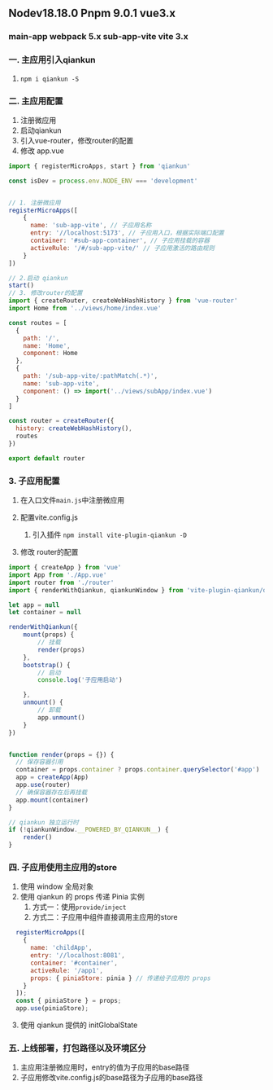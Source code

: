 ## Nodev18.18.0 Pnpm 9.0.1 vue3.x
### main-app webpack 5.x    sub-app-vite vite 3.x

### 一. 主应用引入qiankun

1. `npm i qiankun -S`

### 二. 主应用配置

1. 注册微应用   
2. 启动qiankun
3. 引入vue-router，修改router的配置
4. 修改 app.vue
```js
import { registerMicroApps, start } from 'qiankun'

const isDev = process.env.NODE_ENV === 'development'


// 1. 注册微应用
registerMicroApps([
    {
      name: 'sub-app-vite', // 子应用名称
      entry: '//localhost:5173', // 子应用入口，根据实际端口配置
      container: '#sub-app-container', // 子应用挂载的容器
      activeRule: '/#/sub-app-vite/' // 子应用激活的路由规则
    }
])

// 2.启动 qiankun
start() 
// 3. 修改router的配置
import { createRouter, createWebHashHistory } from 'vue-router'
import Home from '../views/home/index.vue'

const routes = [
  {
    path: '/',
    name: 'Home',
    component: Home
  },
  {
    path: '/sub-app-vite/:pathMatch(.*)',
    name: 'sub-app-vite',
    component: () => import('../views/subApp/index.vue')
  }
]

const router = createRouter({
  history: createWebHashHistory(),
  routes
})

export default router 

```


### 3. 子应用配置
1. 在入口文件`main.js`中注册微应用

2. 配置vite.config.js
    1. 引入插件 `npm install vite-plugin-qiankun -D`
3. 修改 router的配置

```js
import { createApp } from 'vue'
import App from './App.vue'
import router from './router'
import { renderWithQiankun, qiankunWindow } from 'vite-plugin-qiankun/dist/helper'

let app = null
let container = null

renderWithQiankun({
    mount(props) {
        // 挂载
        render(props)
    },
    bootstrap() {
        // 启动
        console.log('子应用启动')

    },
    unmount() {
        // 卸载
        app.unmount()
    }
})


function render(props = {}) {
  // 保存容器引用
  container = props.container ? props.container.querySelector('#app') : document.querySelector('#app')
  app = createApp(App)
  app.use(router)
  // 确保容器存在后再挂载
  app.mount(container)
}

// qiankun 独立运行时
if (!qiankunWindow.__POWERED_BY_QIANKUN__) {
    render()
}


````


### 四. 子应用使用主应用的store
1. 使用 window 全局对象
2. 使用 qiankun 的 props 传递 Pinia 实例
    1. 方式一：使用`provide/inject`
    2. 方式二：子应用中组件直接调用主应用的store
```js
  registerMicroApps([
    {
      name: 'childApp',
      entry: '//localhost:8081',
      container: '#container',
      activeRule: '/app1',
      props: { piniaStore: pinia } // 传递给子应用的 props
    }
  ]);
  const { piniaStore } = props;
  app.use(piniaStore);
```
3. 使用 qiankun 提供的 initGlobalState
  


### 五. 上线部署，打包路径以及环境区分
1. 主应用注册微应用时，entry的值为子应用的base路径
2. 子应用修改vite.config.js的base路径为子应用的base路径
